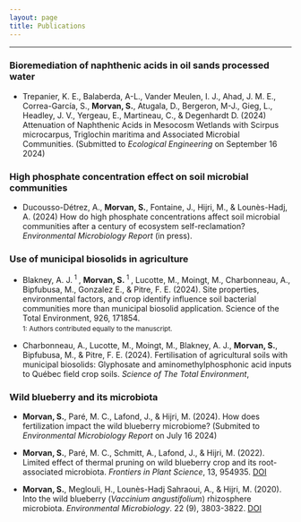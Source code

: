 ```yaml
---
layout: page
title: Publications
---
```


***

### Bioremediation of naphthenic acids in oil sands processed water 

* Trepanier, K. E., Balaberda, A-L., Vander Meulen, I. J., Ahad, J. M. E., Correa-García, S., <b>Morvan, S.</b>, Atugala, D., Bergeron, M-J., Gieg, L., Headley, J. V., Yergeau, E., Martineau, C., & Degenhardt D. (2024) Attenuation of Naphthenic Acids in Mesocosm Wetlands with Scirpus microcarpus, Triglochin maritima and Associated Microbial Communities. (Submitted to _Ecological Engineering_ on September 16 2024)

### High phosphate concentration effect on soil microbial communities

* Ducousso-Détrez, A., <b>Morvan, S.</b>, Fontaine, J., Hijri, M., & Lounès-Hadj, A. (2024) How do high phosphate concentrations affect soil microbial communities after a century of ecosystem self-reclamation? _Environmental Microbiology Report_ (in press).

### Use of municipal biosolids in agriculture

* Blakney, A. J.<sup> 1 </sup>, <b>Morvan, S.</b><sup> 1 </sup>, Lucotte, M., Moingt, M., Charbonneau, A., Bipfubusa, M., Gonzalez E., & Pitre, F. E. (2024). Site properties, environmental factors, and crop identify influence soil bacterial communities more than municipal biosolid application. Science of the Total Environment, 926, 171854.
<sub> <br>1: Authors contributed equally to the manuscript.</sub>

* Charbonneau, A., Lucotte, M., Moingt, M., Blakney, A. J., <b>Morvan, S.</b>, Bipfubusa, M., & Pitre, F. E. (2024). Fertilisation of agricultural soils with municipal biosolids: Glyphosate and aminomethylphosphonic acid inputs to Québec field crop soils. _Science of The Total Environment_, 

### Wild blueberry and its microbiota

* <b>Morvan, S.</b>, Paré, M. C., Lafond, J., & Hijri, M. (2024). How does fertilization impact the wild blueberry microbiome? (Submited to _Environmental Microbiology Report_ on July 16  2024)

* <b>Morvan, S.</b>, Paré, M. C., Schmitt, A., Lafond, J., & Hijri, M. (2022). Limited effect of thermal pruning on wild blueberry crop and its root-associated microbiota.  _Frontiers in Plant Science_, 13, 954935. [DOI](https://doi.org/10.3389/fpls.2022.954935)

* <b>Morvan, S.</b>, Meglouli, H., Lounès-Hadj Sahraoui, A., & Hijri, M. (2020). Into the wild blueberry (_Vaccinium angustifolium_) rhizosphere microbiota. _Environmental Microbiology_. 22 (9), 3803-3822. [DOI](https://sfamjournals.onlinelibrary.wiley.com/doi/full/10.1111/1462-2920.15151) 


